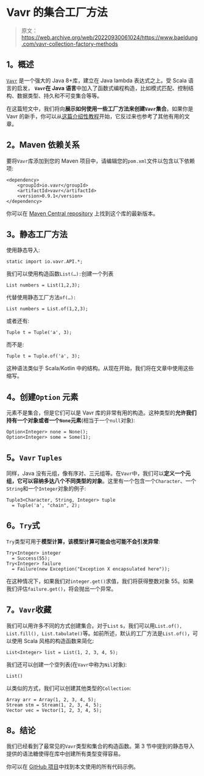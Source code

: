 # Vavr 的集合工厂方法

> 原文：<https://web.archive.org/web/20220930061024/https://www.baeldung.com/vavr-collection-factory-methods>

## **1。概述**

[`Vavr`](https://web.archive.org/web/20220625221852/http://www.vavr.io/vavr-docs/) 是一个强大的 Java 8+库，建立在 Java lambda 表达式之上。受 Scala 语言的启发， **`Vavr`在 Java 语言**中加入了函数式编程构造，比如模式匹配、控制结构、数据类型、持久和不可变集合等等。

在这篇短文中，我们将向**展示如何使用一些工厂方法来创建`Vavr`集合**。如果你是 Vavr 的新手，你可以从[这篇介绍性教程](/web/20220625221852/https://www.baeldung.com/vavr-tutorial)开始，它反过来也参考了其他有用的文章。

## **2。Maven 依赖关系**

要将`Vavr`库添加到您的 Maven 项目中，请编辑您的`pom.xml`文件以包含以下依赖项:

```
<dependency>
    <groupId>io.vavr</groupId>
    <artifactId>vavr</artifactId>
    <version>0.9.1</version>
</dependency> 
```

你可以在 [Maven Central repository](https://web.archive.org/web/20220625221852/https://search.maven.org/classic/#search%7Cga%7C1%7Cg%3A%22io.vavr%22%20AND%20a%3A%22vavr%22) 上找到这个库的最新版本。

## **3。静态工厂方法**

使用静态导入:

```
static import io.vavr.API.*;
```

我们可以使用构造函数`List(…):`创建一个列表

```
List numbers = List(1,2,3);
```

代替使用静态工厂方法`of(…):`

```
List numbers = List.of(1,2,3);
```

或者还有:

```
Tuple t = Tuple('a', 3);
```

而不是:

```
Tuple t = Tuple.of('a', 3);
```

这种语法类似于 Scala/Kotlin 中的结构。从现在开始，我们将在文章中使用这些缩写。

## **4。创建`Option` 元素**

元素不是集合，但是它们可以是 Vavr 库的非常有用的构造。这种类型的**允许我们持有一个对象或者一个`None`元素**(相当于一个`null`对象):

```
Option<Integer> none = None();
Option<Integer> some = Some(1);
```

## **5。`Vavr` `Tuples`**

同样，Java 没有元组，像有序对、三元组等。在`Vavr`中，我们可以**定义一个元组，它可以容纳多达八个不同类型的对象**。这里有一个包含一个`Character`、一个`String`和一个`Integer`对象的例子:

```
Tuple3<Character, String, Integer> tuple
  = Tuple('a', "chain", 2); 
```

## **6。`Try`式**

`Try`类型可用于**模型计算，该模型计算可能会也可能不会引发异常**:

```
Try<Integer> integer
  = Success(55);
Try<Integer> failure
  = Failure(new Exception("Exception X encapsulated here"));
```

在这种情况下，如果我们对`integer.get()`求值，我们将获得整数对象 55。如果我们评估`failure.get()`，将会抛出一个异常。

## **7。`Vavr`收藏**

我们可以用许多不同的方式创建集合。对于`List` s，我们可以用`List.of(), List.fill(), List.tabulate()`等。如前所述，默认的工厂方法是`List.of()`，可以使用 Scala 风格的构造函数来简化:

```
List<Integer> list = List(1, 2, 3, 4, 5); 
```

我们还可以创建一个空列表(在`Vavr`中称为`Nil`对象):

```
List()
```

以类似的方式，我们可以创建其他类型的`Collection`:

```
Array arr = Array(1, 2, 3, 4, 5);
Stream stm = Stream(1, 2, 3, 4, 5);
Vector vec = Vector(1, 2, 3, 4, 5); 
```

## **8。结论**

我们已经看到了最常见的`Vavr`类型和集合的构造函数。第 3 节中提到的静态导入提供的语法糖使得在库中创建所有类型变得容易。

你可以在 [GitHub 项目](https://web.archive.org/web/20220625221852/https://github.com/eugenp/tutorials/tree/master/vavr)中找到本文使用的所有代码示例。